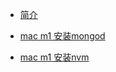 - [简介](README.md)

- [mac m1 安装mongod](mac-big-sur-m1/安装mongod.md)

- [mac m1 安装nvm](mac-big-sur-m1/安装nvm.md)
